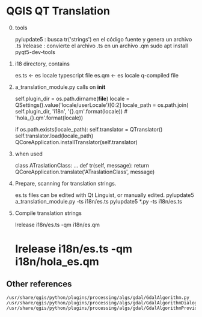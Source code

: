 # QGIS QT Translation 

0. tools

    pylupdate5 : busca tr('strings') en el código fuente y genera un archivo .ts
    lrelease : convierte el archivo .ts en un archivo .qm
    sudo apt install pyqt5-dev-tools

1. i18 directory, contains

    es.ts <- es locale typescript file
    es.qm <- es locale q-compiled file

2. a_translation_module.py calls on __init__

    self.plugin_dir = os.path.dirname(__file__)
    locale = QSettings().value('locale/userLocale')[0:2]
    locale_path = os.path.join(
        self.plugin_dir,
        'i18n',
        '{}.qm'.format(locale))
        # 'hola_{}.qm'.format(locale))

    if os.path.exists(locale_path):
        self.translator = QTranslator()
        self.translator.load(locale_path)
        QCoreApplication.installTranslator(self.translator)

3. when used

    class ATraslationClass:
        ...
        def tr(self, message):
            return QCoreApplication.translate('ATraslationClass', message)

4. Prepare, scanning for translation strings. 

    es.ts files can be edited with Qt Linguist, or manually edited.
    pylupdate5 a_translation_module.py -ts i18n/es.ts
    pylupdate5 *.py -ts i18n/es.ts
    
5. Compile translation strings

    lrelease i18n/es.ts -qm i18n/es.qm

    # lrelease i18n/es.ts -qm i18n/hola_es.qm

        
## Other references

    /usr/share/qgis/python/plugins/processing/algs/gdal/GdalAlgorithm.py
    /usr/share/qgis/python/plugins/processing/algs/gdal/GdalAlgorithmDialog.py
    /usr/share/qgis/python/plugins/processing/algs/gdal/GdalAlgorithmProvider.py
